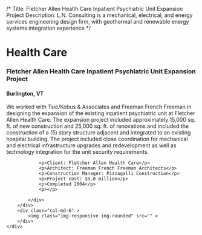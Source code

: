 /*
Title: Fletcher Allen Health Care Inpatient Psychiatric Unit Expansion Project
Description: L.N. Consulting is a mechanical, electrical, and energy services engineering design firm, with geothermal and renewable energy systems integration experience
*/

# Health Care

<div>
	<div class="row">
		<div class="col-md-6" >
			<div class="well" >
				<h3>Fletcher Allen Health Care Inpatient Psychiatric Unit Expansion Project</h3>
				<h4>Burlington, VT</h4>
				<p>
   
   We worked with Tsio/Kobus & Associates and Freeman French Freeman in designing the expansion of the existing inpatient psychiatric unit at Fletcher Allen Health Care.  The expansion project included approximately 15,000 sq. ft. of new construction and 25,000 sq. ft. of renovations and included the construction of a (5) story structure adjacent and integrated to an existing hospital building.  The project included close coordination for mechanical and electrical infrastructure upgrades and redevelopment as well as technology integration for the unit security requirements.
</p>
				
				<p>Client: Fletcher Allen Health Care</p>
				<p>Architect: Freeman French Freeman Architects</p>
				<p>Construction Manager: Pizzagalli Construction</p>
				<p>Project cost: $9.0 million</p>
				<p>Completed 2004</p>
				<p></p>
				
			</div>
		</div>
		<div class="col-md-6" >
			<img class="img-responsive img-rounded" src="" >
		</div>
	</div>
</div>
